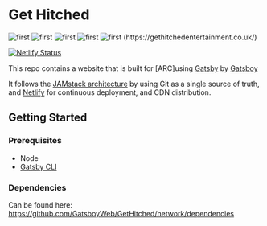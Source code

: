 # Get Hitched
<img src="/screenshots/1.png" alt="first" style="margin: auto;" />
<img src="/screenshots/2.png" alt="first" />
<img src="/screenshots/3.png" alt="first" />
<img src="/screenshots/4.png" alt="first" />
<img src="/screenshots/5.png" alt="first" />
(https://gethitchedentertainment.co.uk/)

[![Netlify Status](https://api.netlify.com/api/v1/badges/cf1000b7-d0d1-4bb0-a140-f23014a23a5f/deploy-status)](https://app.netlify.com/sites/Get-Hitched/deploys)

This repo contains a website that is built for [ARC]using [Gatsby](https://www.gatsbyjs.org/) by [Gatsboy](https://gatsboy.com)


It follows the [JAMstack architecture](https://jamstack.org) by using Git as a single source of truth, and [Netlify](netlify.com) for continuous deployment, and CDN distribution.

## Getting Started

### Prerequisites

* Node
* [Gatsby CLI](https://www.gatsbyjs.org/docs/)

### Dependencies
Can be found here: https://github.com/GatsboyWeb/GetHitched/network/dependencies

<br><br>
